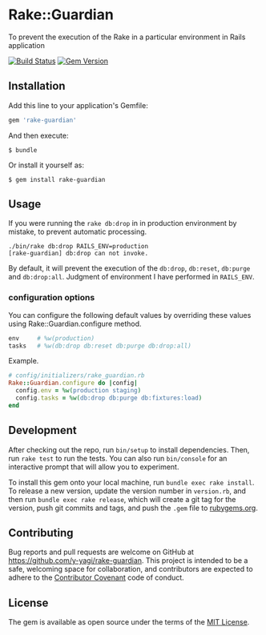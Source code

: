 # Rake::Guardian

To prevent the execution of the Rake in a particular environment in Rails application

[![Build Status](https://travis-ci.org/y-yagi/rake-guardian.svg?branch=master)](https://travis-ci.org/y-yagi/rake-guardian)
[![Gem Version](https://badge.fury.io/rb/rake-guardian.svg)](http://badge.fury.io/rb/rake-guardian)

## Installation

Add this line to your application's Gemfile:

```ruby
gem 'rake-guardian'
```

And then execute:

    $ bundle

Or install it yourself as:

    $ gem install rake-guardian

## Usage

If you were running the `rake db:drop` in in production environment by mistake, to prevent automatic processing.

```
./bin/rake db:drop RAILS_ENV=production
[rake-guardian] db:drop can not invoke.
```
By default, it will prevent the execution of the `db:drop`, `db:reset`, `db:purge` and `db:drop:all`.
Judgment of environment I have performed in `RAILS_ENV`.

### configuration options

You can configure the following default values by overriding these values using Rake::Guardian.configure method.

```ruby
env     # %w(production)
tasks   # %w(db:drop db:reset db:purge db:drop:all)
```

Example.

```ruby
# config/initializers/rake_guardian.rb
Rake::Guardian.configure do |config|
  config.env = %w(production staging)
  config.tasks = %w(db:drop db:purge db:fixtures:load)
end
```

## Development

After checking out the repo, run `bin/setup` to install dependencies. Then, run `rake test` to run the tests. You can also run `bin/console` for an interactive prompt that will allow you to experiment.

To install this gem onto your local machine, run `bundle exec rake install`. To release a new version, update the version number in `version.rb`, and then run `bundle exec rake release`, which will create a git tag for the version, push git commits and tags, and push the `.gem` file to [rubygems.org](https://rubygems.org).

## Contributing

Bug reports and pull requests are welcome on GitHub at https://github.com/y-yagi/rake-guardian. This project is intended to be a safe, welcoming space for collaboration, and contributors are expected to adhere to the [Contributor Covenant](contributor-covenant.org) code of conduct.


## License

The gem is available as open source under the terms of the [MIT License](http://opensource.org/licenses/MIT).

